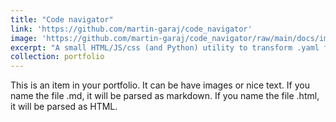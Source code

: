 ```yaml
---
title: "Code navigator"
link: 'https://github.com/martin-garaj/code_navigator'
image: 'https://github.com/martin-garaj/code_navigator/raw/main/docs/images/ui_marked.png'
excerpt: "A small HTML/JS/css (and Python) utility to transform .yaml files into iteractive hyperlinked document that is viewed locally in a browser."
collection: portfolio
---
```


This is an item in your portfolio. It can be have images or nice text. If you name the file .md, it will be parsed as markdown. If you name the file .html, it will be parsed as HTML. 
